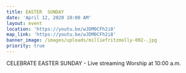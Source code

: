 ```yaml
---
title: EASTER  SUNDAY
date: 'April 12, 2020 10:00 AM'
layout: event
location: 'https://youtu.be/wJDM0CFh2i8'
map_link: 'https://youtu.be/wJDM0CFh2i8'
banner_image: /images/uploads/milliefritzmolly-002-.jpg
priority: true
---
```

CELEBRATE EASTER SUNDAY - Live streaming Worship at 10:00 a.m.